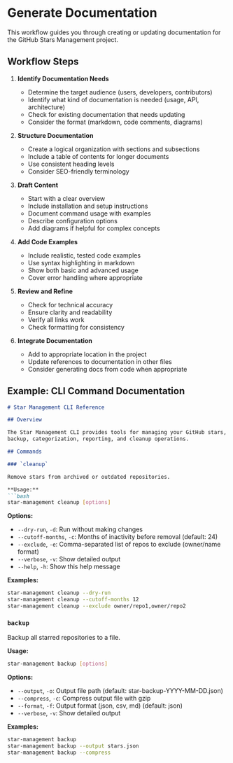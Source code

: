# Generate Documentation

This workflow guides you through creating or updating documentation for the GitHub Stars Management project.

## Workflow Steps

1. **Identify Documentation Needs**
   - Determine the target audience (users, developers, contributors)
   - Identify what kind of documentation is needed (usage, API, architecture)
   - Check for existing documentation that needs updating
   - Consider the format (markdown, code comments, diagrams)

2. **Structure Documentation**
   - Create a logical organization with sections and subsections
   - Include a table of contents for longer documents
   - Use consistent heading levels
   - Consider SEO-friendly terminology

3. **Draft Content**
   - Start with a clear overview
   - Include installation and setup instructions
   - Document command usage with examples
   - Describe configuration options
   - Add diagrams if helpful for complex concepts

4. **Add Code Examples**
   - Include realistic, tested code examples
   - Use syntax highlighting in markdown
   - Show both basic and advanced usage
   - Cover error handling where appropriate

5. **Review and Refine**
   - Check for technical accuracy
   - Ensure clarity and readability
   - Verify all links work
   - Check formatting for consistency

6. **Integrate Documentation**
   - Add to appropriate location in the project
   - Update references to documentation in other files
   - Consider generating docs from code when appropriate

## Example: CLI Command Documentation

```markdown
# Star Management CLI Reference

## Overview

The Star Management CLI provides tools for managing your GitHub stars, including
backup, categorization, reporting, and cleanup operations.

## Commands

### `cleanup`

Remove stars from archived or outdated repositories.

**Usage:**
```bash
star-management cleanup [options]
```

**Options:**
- `--dry-run`, `-d`: Run without making changes
- `--cutoff-months`, `-c`: Months of inactivity before removal (default: 24)
- `--exclude`, `-e`: Comma-separated list of repos to exclude (owner/name format)
- `--verbose`, `-v`: Show detailed output
- `--help`, `-h`: Show this help message

**Examples:**
```bash
star-management cleanup --dry-run
star-management cleanup --cutoff-months 12
star-management cleanup --exclude owner/repo1,owner/repo2
```

### `backup`

Backup all starred repositories to a file.

**Usage:**
```bash
star-management backup [options]
```

**Options:**
- `--output`, `-o`: Output file path (default: star-backup-YYYY-MM-DD.json)
- `--compress`, `-c`: Compress output file with gzip
- `--format`, `-f`: Output format (json, csv, md) (default: json)
- `--verbose`, `-v`: Show detailed output

**Examples:**
```bash
star-management backup
star-management backup --output stars.json
star-management backup --compress
```
```